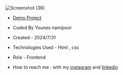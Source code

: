 
![Screenshot (36)](https://github.com/user-attachments/assets/5c496097-6f84-496e-9729-ac893d730a27)


- [Demo Project](https://younes-namipoor.github.io/slidbar-js-menu/)

- Coded By Younes namipoor

- Created - 2024/7/31

- Technologies Used - Html , css

- Role - Frontend

- How to reach me : with my [instagram](https://www.instagram.com/younes.namipoor) and [linkedin](https://www.linkedin.com/in/younes-namipoor)
